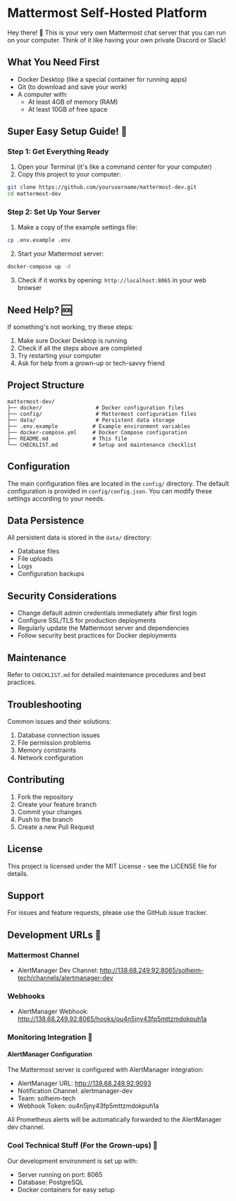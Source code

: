 # Mattermost Self-Hosted Platform

Hey there! 👋 This is your very own Mattermost chat server that you can run on your computer. Think of it like having your own private Discord or Slack!

## What You Need First
- Docker Desktop (like a special container for running apps)
- Git (to download and save your work)
- A computer with:
  - At least 4GB of memory (RAM)
  - At least 10GB of free space

## Super Easy Setup Guide! 🚀

### Step 1: Get Everything Ready
1. Open your Terminal (it's like a command center for your computer)
2. Copy this project to your computer:
```bash
git clone https://github.com/yourusername/mattermost-dev.git
cd mattermost-dev
```

### Step 2: Set Up Your Server
1. Make a copy of the example settings file:
```bash
cp .env.example .env
```

2. Start your Mattermost server:
```bash
docker-compose up -d
```

3. Check if it works by opening: `http://localhost:8065` in your web browser

## Need Help? 🆘
If something's not working, try these steps:
1. Make sure Docker Desktop is running
2. Check if all the steps above are completed
3. Try restarting your computer
4. Ask for help from a grown-up or tech-savvy friend

## Project Structure

```
mattermost-dev/
├── docker/                 # Docker configuration files
├── config/                 # Mattermost configuration files
├── data/                   # Persistent data storage
├── .env.example           # Example environment variables
├── docker-compose.yml     # Docker Compose configuration
├── README.md              # This file
└── CHECKLIST.md           # Setup and maintenance checklist
```

## Configuration

The main configuration files are located in the `config/` directory. The default configuration is provided in `config/config.json`. You can modify these settings according to your needs.

## Data Persistence

All persistent data is stored in the `data/` directory:
- Database files
- File uploads
- Logs
- Configuration backups

## Security Considerations

- Change default admin credentials immediately after first login
- Configure SSL/TLS for production deployments
- Regularly update the Mattermost server and dependencies
- Follow security best practices for Docker deployments

## Maintenance

Refer to `CHECKLIST.md` for detailed maintenance procedures and best practices.

## Troubleshooting

Common issues and their solutions:
1. Database connection issues
2. File permission problems
3. Memory constraints
4. Network configuration

## Contributing

1. Fork the repository
2. Create your feature branch
3. Commit your changes
4. Push to the branch
5. Create a new Pull Request

## License

This project is licensed under the MIT License - see the LICENSE file for details.

## Support

For issues and feature requests, please use the GitHub issue tracker.

## Development URLs 🔗

### Mattermost Channel
- AlertManager Dev Channel: http://138.68.249.92:8065/solheim-tech/channels/alertmanager-dev

### Webhooks
- AlertManager Webhook: http://138.68.249.92:8065/hooks/ou4n5jny43fp5mttzmdokpuh1a

### Monitoring Integration 🔔

#### AlertManager Configuration
The Mattermost server is configured with AlertManager integration:
- AlertManager URL: http://138.68.249.92:9093
- Notification Channel: alertmanager-dev
- Team: solheim-tech
- Webhook Token: ou4n5jny43fp5mttzmdokpuh1a

All Prometheus alerts will be automatically forwarded to the AlertManager dev channel.

### Cool Technical Stuff (For the Grown-ups) 🔧

Our development environment is set up with:
- Server running on port: 8065
- Database: PostgreSQL
- Docker containers for easy setup 